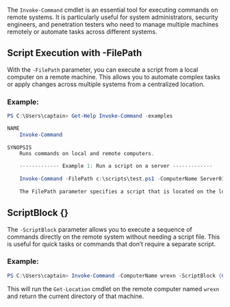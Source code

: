 The `Invoke-Command` cmdlet is an essential tool for executing commands on remote systems. It is particularly useful for system administrators, security engineers, and penetration testers who need to manage multiple machines remotely or automate tasks across different systems.

## Script Execution with -FilePath

With the `-FilePath` parameter, you can execute a script from a local computer on a remote machine. This allows you to automate complex tasks or apply changes across multiple systems from a centralized location.

### Example:

```powershell
PS C:\Users\captain> Get-Help Invoke-Command -examples

NAME
    Invoke-Command
    
SYNOPSIS
    Runs commands on local and remote computers.

    ------------- Example 1: Run a script on a server -------------
    
    Invoke-Command -FilePath c:\scripts\test.ps1 -ComputerName Server01
    
    The FilePath parameter specifies a script that is located on the local computer. The script runs on the remote computer, and the results are returned to the local computer.
```

## ScriptBlock {}

The `-ScriptBlock` parameter allows you to execute a sequence of commands directly on the remote system without needing a script file. This is useful for quick tasks or commands that don’t require a separate script.

### Example:

```powershell
PS C:\Users\captain> Invoke-Command -ComputerName wrexn -ScriptBlock {Get-Location}
```

This will run the `Get-Location` cmdlet on the remote computer named `wrexn` and return the current directory of that machine.